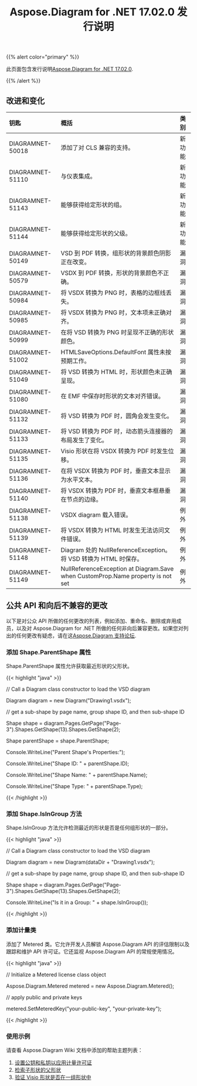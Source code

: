 ﻿---
title: Aspose.Diagram for .NET 17.02.0 发行说明
type: docs
weight: 110
url: /zh/net/aspose-diagram-for-net-17-02-0-release-notes/
---
{{% alert color="primary" %}} 

此页面包含发行说明[Aspose.Diagram for .NET 17.02.0](https://www.nuget.org/packages/Aspose.Diagram/17.2.0).

{{% /alert %}} 
## **改进和变化**

|**钥匙**|**概括**|**类别**|
|:- |:- |:- |
|DIAGRAMNET-50018|添加了对 CLS 兼容的支持。|新功能|
|DIAGRAMNET-51110|与仪表集成。|新功能|
|DIAGRAMNET-51143|能够获得给定形状的组。|新功能|
|DIAGRAMNET-51144|能够获得给定形状的父级。|新功能|
|DIAGRAMNET-50149|VSD 到 PDF 转换，组形状的背景颜色阴影正在改变。|漏洞|
|DIAGRAMNET-50579|VSDX 到 PDF 转换，形状的背景颜色不正确。|漏洞|
|DIAGRAMNET-50984|将 VSDX 转换为 PNG 时，表格的边框线丢失。|漏洞|
|DIAGRAMNET-50985|将 VSDX 转换为 PNG 时，文本项未正确对齐。|漏洞|
|DIAGRAMNET-50999|在将 VSD 转换为 PNG 时呈现不正确的形状颜色。|漏洞|
|DIAGRAMNET-51002|HTMLSaveOptions.DefaultFont 属性未按预期工作。|漏洞|
|DIAGRAMNET-51049|将 VSD 转换为 HTML 时，形状颜色未正确呈现。|漏洞|
|DIAGRAMNET-51080|在 EMF 中保存时形状的文本对齐错误。|漏洞|
|DIAGRAMNET-51132|将 VSD 转换为 PDF 时，圆角会发生变化。|漏洞|
|DIAGRAMNET-51133|将 VSD 转换为 PDF 时，动态箭头连接器的布局发生了变化。|漏洞|
|DIAGRAMNET-51135|Visio 形状在将 VSDX 转换为 PDF 时发生位移。|漏洞|
|DIAGRAMNET-51136|在将 VSDX 转换为 PDF 时，垂直文本显示为水平文本。|漏洞|
|DIAGRAMNET-51140|将 VSDX 转换为 PDF 时，垂直文本框悬垂在节点的边缘。|漏洞|
|DIAGRAMNET-51138|VSDX diagram 载入错误。|例外|
|DIAGRAMNET-51139|将 VSDX 转换为 HTML 时发生无法访问文件错误。|例外|
|DIAGRAMNET-51148|Diagram 处的 NullReferenceException。将 VSD 转换为 HTML 时保存。|例外|
|DIAGRAMNET-51149|NullReferenceException at Diagram.Save when CustomProp.Name property is not set|例外|
## **公共 API 和向后不兼容的更改**
以下是对公众 API 所做的任何更改的列表，例如添加、重命名、删除或弃用成员，以及对 Aspose.Diagram for .NET 所做的任何非向后兼容更改。如果您对列出的任何更改有疑虑，请在这[Aspose.Diagram 支持论坛](https://forum.aspose.com/c/diagram/17).
### **添加 Shape.ParentShape 属性**
Shape.ParentShape 属性允许获取最近形状的父形状。

{{< highlight "java" >}}

 // Call a Diagram class constructor to load the VSD diagram

Diagram diagram = new Diagram("Drawing1.vsdx");

// get a sub-shape by page name, group shape ID, and then sub-shape ID

Shape shape = diagram.Pages.GetPage("Page-3").Shapes.GetShape(13).Shapes.GetShape(2);

Shape parentShape = shape.ParentShape;

Console.WriteLine("Parent Shape's Properties:");

Console.WriteLine("Shape ID: " + parentShape.ID);

Console.WriteLine("Shape Name: " + parentShape.Name);

Console.WriteLine("Shape Type: " + parentShape.Type);

{{< /highlight >}}
### **添加 Shape.IsInGroup 方法**
Shape.IsInGroup 方法允许检测最近的形状是否是任何组形状的一部分。

{{< highlight "java" >}}

 // Call a Diagram class constructor to load the VSD diagram

Diagram diagram = new Diagram(dataDir + "Drawing1.vsdx");

// get a sub-shape by page name, group shape ID, and then sub-shape ID

Shape shape = diagram.Pages.GetPage("Page-3").Shapes.GetShape(13).Shapes.GetShape(2);

Console.WriteLine("Is it in a Group: " + shape.IsInGroup());

{{< /highlight >}}
### **添加计量类**
添加了 Metered 类。它允许开发人员解锁 Aspose.Diagram API 的评估限制以及跟踪和维护 API 许可证。它还监视 Aspose.Diagram API 的常规使用情况。

{{< highlight "java" >}}

 // Initialize a Metered license class object

Aspose.Diagram.Metered metered = new Aspose.Diagram.Metered();

// apply public and private keys

metered.SetMeteredKey("your-public-key", "your-private-key");

{{< /highlight >}}
### **使用示例**
请查看 Aspose.Diagram Wiki 文档中添加的帮助主题列表：

1. [设置公钥和私钥以应用计量许可证](/diagram/zh/net/licensing/#licensing-setpublicandprivatekeystoapplymeteredlicense)
1. [检索子形状的父形状](/diagram/zh/net/add-retrieve-copy-and-read-visio-shape-data/#add-retrieve-copyandreadvisioshapedata-retrievetheparentshapeofasub-shape)
1. [验证 Visio 形状是否在一组形状中](https://docs.aspose.com/diagram/net/group-convert-and-verify-shapes/)
